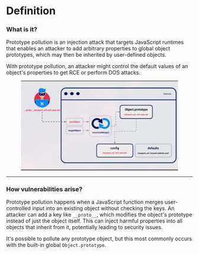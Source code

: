 # Definition

### What is it?

Prototype pollution is an injection attack that targets JavaScript runtimes that enables an attacker to add arbitrary properties to global object prototypes, which may then be inherited by user-defined objects.

With prototype pollution, an attacker might control the default values of an object's properties to get RCE or perform DOS attacks.

<figure><img src="../../../.gitbook/assets/image.png" alt=""><figcaption></figcaption></figure>

***

### How vulnerabilities arise?

Prototype pollution happens when a JavaScript function merges user-controlled input into an existing object without checking the keys. An attacker can add a key like `__proto__`, which modifies the object's prototype instead of just the object itself. This can inject harmful properties into all objects that inherit from it, potentially leading to security issues.

It's possible to pollute any prototype object, but this most commonly occurs with the built-in global `Object.prototype`.
